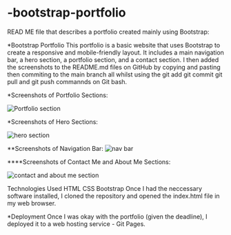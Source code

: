 # -bootstrap-portfolio 

READ ME file that describes a portfolio created mainly using Bootstrap:

*Bootstrap Portfolio
This portfolio is a basic website that uses Bootstrap to create a responsive and mobile-friendly layout. It includes a main navigation bar, a hero section, a portfolio section, and a contact section. I then added the screenshots to the README.md files on GitHub by copying and pasting then commiting to the main branch all whilst using the git add git commit git pull and git push commannds on Git bash.  

*Screenshots of Portfolio Sections: 



![Portfolio section](https://github.com/ptak18/bootstrap-portfolio/assets/137077607/e14d334f-95de-43b2-ba46-2d6926e73cf4)



*Screenshots of Hero Sections:

![hero section](https://github.com/ptak18/bootstrap-portfolio/assets/137077607/b93670e3-6b60-4cb3-a980-3404f7ad927b)



**Screenshots of Navigation Bar:
![nav bar](https://github.com/ptak18/bootstrap-portfolio/assets/137077607/c0bfb8b1-8967-4b6c-9b7c-bb758ea4e9a1)



****Screenshots of Contact Me and About Me  Sections:


![contact and about me section](https://github.com/ptak18/bootstrap-portfolio/assets/137077607/8859fa91-5d98-404b-8612-edef70af52e6)



Technologies Used
HTML
CSS
Bootstrap
Once I had the neccessary software installed, I cloned the repository and opened the index.html file in my web browser.

*Deployment
Once I was okay with the portfolio (given the deadline), I deployed it to a web hosting service - Git Pages.
